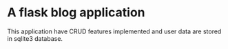 # A flask blog application

This application have CRUD features implemented and user data are stored in sqlite3 database. 